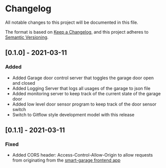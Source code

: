 # Changelog

All notable changes to this project will be documented in this file.

The format is based on [Keep a Changelog](https://keepachangelog.com/en/1.0.0/),
and this project adheres to [Semantic Versioning](https://semver.org/spec/v2.0.0.html).

## [0.1.0] - 2021-03-11

### Added

- Added Garage door control server that toggles the garage door open and closed
- Added Logging Server that logs all usages of the garage to json file
- Added monitoring server to keep track of the current state of the garage door
- Added low level door sensor program to keep track of the door sensor switch
- Switch to Gitflow style development model with this release

## [0.1.1] - 2021-03-11

### Fixed

- Added CORS header: Access-Control-Allow-Origin to allow requests from originating
from the [smart-garage frontend app](https://github.com/husain3/smart-garage)
